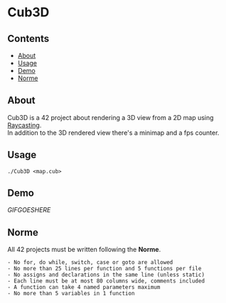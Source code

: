 # Cub3D

## Contents

<ul style="list-style-type:disc">
  <li><a href="#about">About</a></li>
  <li><a href="#usage">Usage</a></li>
  <li><a href="#demo">Demo</a></li>
  <li><a href="#norme">Norme</a></li>
</ul>

## About

Cub3D is a 42 project about rendering a 3D view from a 2D map using <a href="https://lodev.org/cgtutor/raycasting.html">Raycasting</a>.<br>
In addition to the 3D rendered view there's a minimap and a fps counter.

## Usage

```shell
./Cub3D <map.cub>
```

## Demo

*GIFGOESHERE*

## Norme

All 42 projects must be written following the **Norme**.

	- No for, do while, switch, case or goto are allowed
	- No more than 25 lines per function and 5 functions per file
	- No assigns and declarations in the same line (unless static)
 	- Each line must be at most 80 columns wide, comments included
	- A function can take 4 named parameters maximum
	- No more than 5 variables in 1 function
